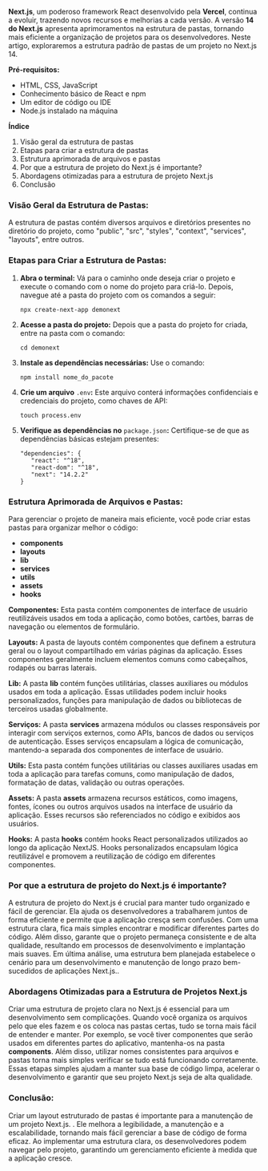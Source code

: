 **Next.js**, um poderoso framework React desenvolvido pela **Vercel**, continua a evoluir, trazendo novos recursos e melhorias a cada versão. A versão **14 do Next.js** apresenta aprimoramentos na estrutura de pastas, tornando mais eficiente a organização de projetos para os desenvolvedores. Neste artigo, exploraremos a estrutura padrão de pastas de um projeto no Next.js 14.

**Pré-requisitos:**

- HTML, CSS, JavaScript
- Conhecimento básico de React e npm
- Um editor de código ou IDE
- Node.js instalado na máquina

**Índice**

1. Visão geral da estrutura de pastas
2. Etapas para criar a estrutura de pastas
3. Estrutura aprimorada de arquivos e pastas
4. Por que a estrutura de projeto do Next.js é importante?
5. Abordagens otimizadas para a estrutura de projeto Next.js
6. Conclusão

### Visão Geral da Estrutura de Pastas:

A estrutura de pastas contém diversos arquivos e diretórios presentes no diretório do projeto, como "public", "src", "styles", "context", "services", "layouts", entre outros.

### **Etapas para Criar a Estrutura de Pastas:**

1. **Abra o terminal:** Vá para o caminho onde deseja criar o projeto e execute o comando com o nome do projeto para criá-lo. Depois, navegue até a pasta do projeto com os comandos a seguir:

    ```
    npx create-next-app demonext
    ```

2. **Acesse a pasta do projeto:** Depois que a pasta do projeto for criada, entre na pasta com o comando:

    ```
    cd demonext
    ```

3. **Instale as dependências necessárias:** Use o comando:

    ```
    npm install nome_do_pacote
    ```

4. **Crie um arquivo** `.env`**:** Este arquivo conterá informações confidenciais e credenciais do projeto, como chaves de API:

    ```
    touch process.env
    ```

5. **Verifique as dependências no** `package.json`**:** Certifique-se de que as dependências básicas estejam presentes:

    ```
    "dependencies": {
       "react": "^18",
       "react-dom": "^18",
       "next": "14.2.2"
    }
    ```

### **Estrutura Aprimorada de Arquivos e Pastas:**

Para gerenciar o projeto de maneira mais eficiente, você pode criar estas pastas para organizar melhor o código:

- **components**
- **layouts**
- **lib**
- **services**
- **utils**
- **assets**
- **hooks**


**Componentes:** 
Esta pasta contém componentes de interface de usuário reutilizáveis usados em toda a aplicação, como botões, cartões, barras de navegação ou elementos de formulário.

**Layouts:** 
A pasta de layouts contém componentes que definem a estrutura geral ou o layout compartilhado em várias páginas da aplicação. Esses componentes geralmente incluem elementos comuns como cabeçalhos, rodapés ou barras laterais.

**Lib:** A pasta **lib** contém funções utilitárias, classes auxiliares ou módulos usados em toda a aplicação. Essas utilidades podem incluir hooks personalizados, funções para manipulação de dados ou bibliotecas de terceiros usadas globalmente.

**Serviços:** 
A pasta **services** armazena módulos ou classes responsáveis por interagir com serviços externos, como APIs, bancos de dados ou serviços de autenticação. Esses serviços encapsulam a lógica de comunicação, mantendo-a separada dos componentes de interface de usuário.

**Utils:** 
Esta pasta contém funções utilitárias ou classes auxiliares usadas em toda a aplicação para tarefas comuns, como manipulação de dados, formatação de datas, validação ou outras operações.

**Assets:** 
A pasta **assets** armazena recursos estáticos, como imagens, fontes, ícones ou outros arquivos usados na interface de usuário da aplicação. Esses recursos são referenciados no código e exibidos aos usuários.

**Hooks:** 
A pasta **hooks** contém hooks React personalizados utilizados ao longo da aplicação NextJS. Hooks personalizados encapsulam lógica reutilizável e promovem a reutilização de código em diferentes componentes.

### **Por que a estrutura de projeto do Next.js é importante?**

A estrutura de projeto do Next.js é crucial para manter tudo organizado e fácil de gerenciar. Ela ajuda os desenvolvedores a trabalharem juntos de forma eficiente e permite que a aplicação cresça sem confusões. Com uma estrutura clara, fica mais simples encontrar e modificar diferentes partes do código. Além disso, garante que o projeto permaneça consistente e de alta qualidade, resultando em processos de desenvolvimento e implantação mais suaves. Em última análise, uma estrutura bem planejada estabelece o cenário para um desenvolvimento e manutenção de longo prazo bem-sucedidos de aplicações Next.js..

### **Abordagens Otimizadas para a Estrutura de Projetos Next.js**

Criar uma estrutura de projeto clara no Next.js é essencial para um desenvolvimento sem complicações. Quando você organiza os arquivos pelo que eles fazem e os coloca nas pastas certas, tudo se torna mais fácil de entender e manter. Por exemplo, se você tiver componentes que serão usados em diferentes partes do aplicativo, mantenha-os na pasta **components**. Além disso, utilizar nomes consistentes para arquivos e pastas torna mais simples verificar se tudo está funcionando corretamente. Essas etapas simples ajudam a manter sua base de código limpa, acelerar o desenvolvimento e garantir que seu projeto Next.js seja de alta qualidade.

### **Conclusão:**

Criar um layout estruturado de pastas é importante para a manutenção de um projeto Next.js. . Ele melhora a legibilidade, a manutenção e a escalabilidade, tornando mais fácil gerenciar a base de código de forma eficaz. Ao implementar uma estrutura clara, os desenvolvedores podem navegar pelo projeto, garantindo um gerenciamento eficiente à medida que a aplicação cresce.


